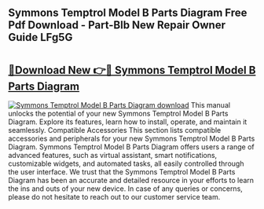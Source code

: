 ## Symmons Temptrol Model B Parts Diagram Free Pdf Download - Part-Blb New Repair Owner Guide LFg5G

# <h2><a href="http://dfq202.blite.top/?on=Symmons+Temptrol+Model+B+Parts+Diagram">🔗Download New 👉🔴 Symmons Temptrol Model B Parts Diagram</a></h2>

[![Symmons Temptrol Model B Parts Diagram download](https://i.imgur.com/lujVjoI.png)](http://dfq202.blite.top/?on=Symmons+Temptrol+Model+B+Parts+Diagram)
This manual unlocks the potential of your new Symmons Temptrol Model B Parts Diagram. Explore its features, learn how to install, operate, and maintain it seamlessly. Compatible Accessories This section lists compatible accessories and peripherals for your new Symmons Temptrol Model B Parts Diagram. Symmons Temptrol Model B Parts Diagram offers users a range of advanced features, such as virtual assistant, smart notifications, customizable widgets, and automated tasks, all easily controlled through the user interface. We trust that the Symmons Temptrol Model B Parts Diagram has been an accurate and detailed resource in your efforts to learn the ins and outs of your new device. In case of any queries or concerns, please do not hesitate to reach out to our customer service team.
